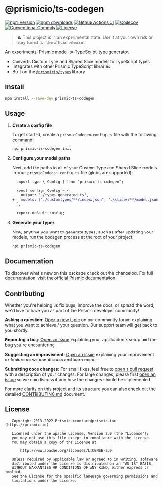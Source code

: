 # @prismicio/ts-codegen

[![npm version][npm-version-src]][npm-version-href]
[![npm downloads][npm-downloads-src]][npm-downloads-href]
[![Github Actions CI][github-actions-ci-src]][github-actions-ci-href]
[![Codecov][codecov-src]][codecov-href]
[![Conventional Commits][conventional-commits-src]][conventional-commits-href]
[![License][license-src]][license-href]

<!-- TODO: Replacing link to Prismic with [Prismic][prismic] is useful here -->

> ⚠ This project is in an experimental state. Use it at your own risk or stay tuned for the official release!

An experimental Prismic model-to-TypeScript-type generator.

- Converts Custom Type and Shared Slice models to TypeScript types
- Integrates with other Prismic TypeScript libraries
- Built on the [`@prismicio/types`][prismic-types] library

## Install

```bash
npm install --save-dev prismic-ts-codegen
```

## Usage

1. **Create a config file**

   To get started, create a `prismicCodegen.config.ts` file with the following command:

   ```bash
   npx prismic-ts-codegen init
   ```

2. **Configure your model paths**

   Next, add the paths to all of your Custom Type and Shared Slice models in your `prismicCodegen.config.ts` file (globs are supported):

   ```diff
     import type { Config } from "prismic-ts-codegen";

     const config: Config = {
       output: "./types.generated.ts",
   +   models: ["./customtypes/**/index.json", "./slices/**/model.json"],
     };

     export default config;
   ```

3. **Generate your types**

   Now, anytime you want to generate types, such as after updating your models, run the codegen process at the root of your project:

   ```bash
   npx prismic-ts-codegen
   ```

## Documentation

To discover what's new on this package check out [the changelog][changelog]. For full documentation, visit the [official Prismic documentation][prismic-docs].

## Contributing

Whether you're helping us fix bugs, improve the docs, or spread the word, we'd love to have you as part of the Prismic developer community!

**Asking a question**: [Open a new topic][forum-question] on our community forum explaining what you want to achieve / your question. Our support team will get back to you shortly.

**Reporting a bug**: [Open an issue][repo-bug-report] explaining your application's setup and the bug you're encountering.

**Suggesting an improvement**: [Open an issue][repo-feature-request] explaining your improvement or feature so we can discuss and learn more.

**Submitting code changes**: For small fixes, feel free to [open a pull request][repo-pull-requests] with a description of your changes. For large changes, please first [open an issue][repo-feature-request] so we can discuss if and how the changes should be implemented.

For more clarity on this project and its structure you can also check out the detailed [CONTRIBUTING.md][contributing] document.

## License

```
   Copyright 2013-2022 Prismic <contact@prismic.io> (https://prismic.io)

   Licensed under the Apache License, Version 2.0 (the "License");
   you may not use this file except in compliance with the License.
   You may obtain a copy of the License at

       http://www.apache.org/licenses/LICENSE-2.0

   Unless required by applicable law or agreed to in writing, software
   distributed under the License is distributed on an "AS IS" BASIS,
   WITHOUT WARRANTIES OR CONDITIONS OF ANY KIND, either express or implied.
   See the License for the specific language governing permissions and
   limitations under the License.
```

<!-- Links -->

[prismic]: https://prismic.io
[prismic-types]: https://github.com/prismicio/prismic-types

<!-- TODO: Replace link with a more useful one if available -->

[prismic-docs]: https://prismic.io/docs
[changelog]: ./CHANGELOG.md
[contributing]: ./CONTRIBUTING.md

<!-- TODO: Replace link with a more useful one if available -->

[forum-question]: https://community.prismic.io
[repo-bug-report]: https://github.com/prismicio/prismic-typescript-generator/issues/new?assignees=&labels=bug&template=bug_report.md&title=
[repo-feature-request]: https://github.com/prismicio/prismic-typescript-generator/issues/new?assignees=&labels=enhancement&template=feature_request.md&title=
[repo-pull-requests]: https://github.com/prismicio/prismic-typescript-generator/pulls

<!-- Badges -->

[npm-version-src]: https://img.shields.io/npm/v/prismic-typescript-generator/latest.svg
[npm-version-href]: https://npmjs.com/package/prismic-typescript-generator
[npm-downloads-src]: https://img.shields.io/npm/dm/prismic-typescript-generator.svg
[npm-downloads-href]: https://npmjs.com/package/prismic-typescript-generator
[github-actions-ci-src]: https://github.com/prismicio/prismic-typescript-generator/workflows/ci/badge.svg
[github-actions-ci-href]: https://github.com/prismicio/prismic-typescript-generator/actions?query=workflow%3Aci
[codecov-src]: https://img.shields.io/codecov/c/github/prismicio/prismic-typescript-generator.svg
[codecov-href]: https://codecov.io/gh/prismicio/prismic-typescript-generator
[conventional-commits-src]: https://img.shields.io/badge/Conventional%20Commits-1.0.0-yellow.svg
[conventional-commits-href]: https://conventionalcommits.org
[license-src]: https://img.shields.io/npm/l/prismic-typescript-generator.svg
[license-href]: https://npmjs.com/package/prismic-typescript-generator
